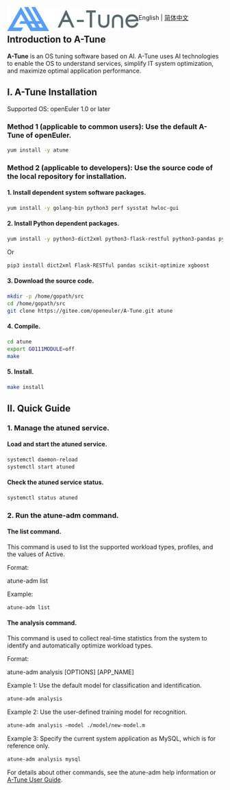 <img src="misc/A-Tune-logo.png" style="zoom: 30%;" div align=left />

English | [简体中文](./README-zh.md)

## Introduction to A-Tune 

**A-Tune** is an OS tuning software based on AI. A-Tune uses AI technologies to enable the OS to understand services, simplify IT system optimization, and maximize optimal application performance.


I. A-Tune Installation
----------

Supported OS: openEuler 1.0 or later

### Method 1 (applicable to common users): Use the default A-Tune of openEuler.

```bash
yum install -y atune
```

### Method 2 (applicable to developers): Use the source code of the local repository for installation.

#### 1. Install dependent system software packages.
```bash
yum install -y golang-bin python3 perf sysstat hwloc-gui
```

#### 2. Install Python dependent packages.
```bash
yum install -y python3-dict2xml python3-flask-restful python3-pandas python3-scikit-optimize python3-xgboost
```
Or
```bash
pip3 install dict2xml Flask-RESTful pandas scikit-optimize xgboost
```

#### 3. Download the source code.
```bash
mkdir -p /home/gopath/src
cd /home/gopath/src
git clone https://gitee.com/openeuler/A-Tune.git atune
```

#### 4. Compile.
```bash
cd atune
export GO111MODULE=off
make
```

#### 5. Install.
```bash
make install
```

II. Quick Guide
------------

### 1. Manage the atuned service.

#### Load and start the atuned service.
```bash
systemctl daemon-reload
systemctl start atuned
```

#### Check the atuned service status.
```bash
systemctl status atuned
```

### 2. Run the atune-adm command.

#### The list command.
This command is used to list the supported workload types, profiles, and the values of Active.

Format:

atune-adm list

Example:
```bash
atune-adm list
```

#### The analysis command.
This command is used to collect real-time statistics from the system to identify and automatically optimize workload types.

Format:

atune-adm analysis [OPTIONS] [APP_NAME]

Example 1: Use the default model for classification and identification.
```bash
atune-adm analysis
```
Example 2: Use the user-defined training model for recognition.
```bash
atune-adm analysis –model ./model/new-model.m
```
Example 3: Specify the current system application as MySQL, which is for reference only.
```bash
atune-adm analysis mysql
```

For details about other commands, see the atune-adm help information or [A-Tune User Guide](./Documentation/UserGuide/UserGuide.md).
